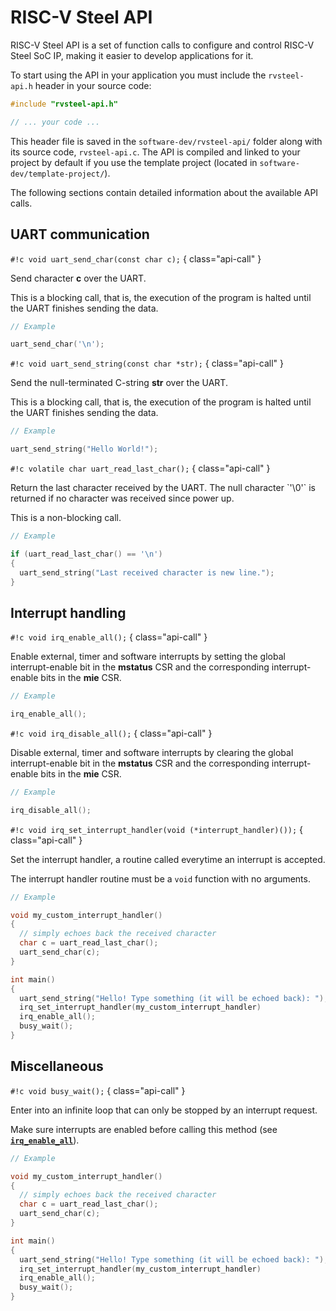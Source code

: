 # RISC-V Steel API

RISC-V Steel API is a set of function calls to configure and control RISC-V Steel SoC IP, making it easier to develop applications for it.

To start using the API in your application you must include the `rvsteel-api.h` header in your source code:

```c
#include "rvsteel-api.h"

// ... your code ...
```

This header file is saved in the `software-dev/rvsteel-api/` folder along with its source code, `rvsteel-api.c`. The API is compiled and linked to your project by default if you use the template project (located in `software-dev/template-project/`).

The following sections contain detailed information about the available API calls.

## UART communication

`#!c void uart_send_char(const char c);`
{ class="api-call" }

<div class="api-doc" markdown>
Send character <strong>c</strong> over the UART.

This is a blocking call, that is, the execution of the program is halted until the UART finishes sending the data.

```c
// Example

uart_send_char('\n');
```
</div>

`#!c void uart_send_string(const char *str);`
{ class="api-call" }

<div class="api-doc" markdown>
Send the null-terminated C-string <strong>str</strong> over the UART.

This is a blocking call, that is, the execution of the program is halted until the UART finishes sending the data.

```c
// Example

uart_send_string("Hello World!");
```
</div>

`#!c volatile char uart_read_last_char();`
{ class="api-call" }

<div class="api-doc" markdown>
Return the last character received by the UART. The null character `'\0'` is returned if no character was received since power up.

This is a non-blocking call.

```c
// Example

if (uart_read_last_char() == '\n')
{
  uart_send_string("Last received character is new line.");
}
```
</div>

## Interrupt handling

`#!c void irq_enable_all();`
{ class="api-call" }

<div class="api-doc" markdown>
Enable external, timer and software interrupts by setting the global interrupt-enable bit in the <strong>mstatus</strong> CSR and the corresponding interrupt-enable bits in the <strong>mie</strong> CSR.

```c
// Example

irq_enable_all();
```
</div>

`#!c void irq_disable_all();`
{ class="api-call" }

<div class="api-doc" markdown>
Disable external, timer and software interrupts by clearing the global interrupt-enable bit in the <strong>mstatus</strong> CSR and the corresponding interrupt-enable bits in the <strong>mie</strong> CSR.

```c
// Example

irq_disable_all();
```
</div>

`#!c void irq_set_interrupt_handler(void (*interrupt_handler)());`
{ class="api-call" }

<div class="api-doc" markdown>
Set the interrupt handler, a routine called everytime an interrupt is accepted.

The interrupt handler routine must be a `void` function with no arguments.

```c hl_lines="13"
// Example

void my_custom_interrupt_handler()
{
  // simply echoes back the received character
  char c = uart_read_last_char();
  uart_send_char(c);
}

int main()
{
  uart_send_string("Hello! Type something (it will be echoed back): ");
  irq_set_interrupt_handler(my_custom_interrupt_handler)
  irq_enable_all();
  busy_wait();
}
```
</div>

## Miscellaneous

`#!c void busy_wait();`
{ class="api-call" }

<div class="api-doc" markdown>

Enter into an infinite loop that can only be stopped by an interrupt request.

Make sure interrupts are enabled before calling this method (see [**`irq_enable_all`**](#irq_enable_all)).

```c hl_lines="15"
// Example

void my_custom_interrupt_handler()
{
  // simply echoes back the received character
  char c = uart_read_last_char();
  uart_send_char(c);
}

int main()
{
  uart_send_string("Hello! Type something (it will be echoed back): ");
  irq_set_interrupt_handler(my_custom_interrupt_handler)
  irq_enable_all();
  busy_wait();
}
```
</div>

</br>
</br>